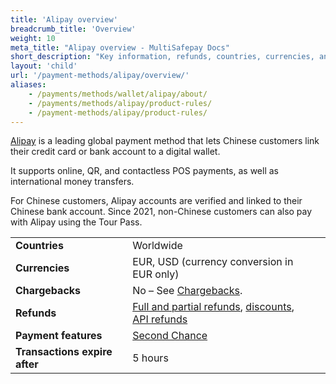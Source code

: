 ```yaml
---
title: 'Alipay overview'
breadcrumb_title: 'Overview'
weight: 10
meta_title: "Alipay overview - MultiSafepay Docs"
short_description: "Key information, refunds, countries, currencies, and features"
layout: 'child'
url: '/payment-methods/alipay/overview/'
aliases:
    - /payments/methods/wallet/alipay/about/
    - /payments/methods/alipay/product-rules/
    - /payment-methods/alipay/product-rules/
---
```

[Alipay](https://global.alipay.com/platform/site/ihome) is a leading global payment method that lets Chinese customers link their credit card or bank account to a digital wallet. 

It supports online, QR, and contactless POS payments, as well as international money transfers.

For Chinese customers, Alipay accounts are verified and linked to their Chinese bank account. Since 2021, non-Chinese customers can also pay with Alipay using the Tour Pass.

|   |   |   |
|---|---|---|
| **Countries**  | Worldwide  | 
| **Currencies**  | EUR, USD (currency conversion in EUR only)  | 
| **Chargebacks**  | No – See [Chargebacks](/payments/chargebacks/). | 
| **Refunds** | [Full and partial refunds](/refunds/full-partial/), [discounts](/refunds/discounts/), [API refunds](/refunds/pay-later/)  |
| **Payment features**  | [Second Chance](/features/second-chance/) |
| **Transactions expire after** | 5 hours |




